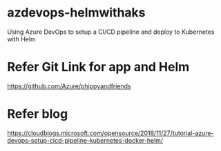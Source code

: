 # azdevops-helmwithaks
Using Azure DevOps to setup a CI/CD pipeline and deploy to Kubernetes with Helm

# Refer Git Link for app and Helm
https://github.com/Azure/phippyandfriends
# Refer blog 
https://cloudblogs.microsoft.com/opensource/2018/11/27/tutorial-azure-devops-setup-cicd-pipeline-kubernetes-docker-helm/
